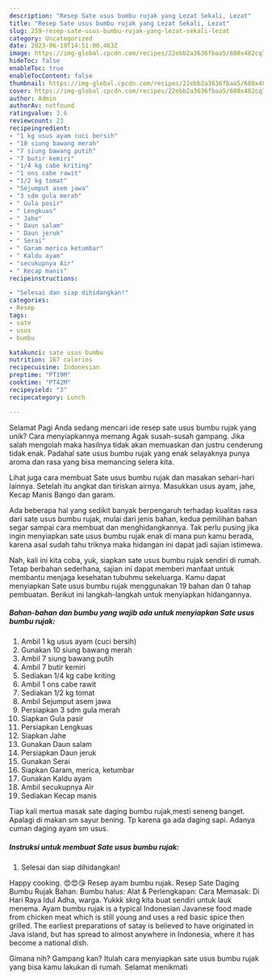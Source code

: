 ```yaml
---
description: "Resep Sate usus bumbu rujak yang Lezat Sekali, Lezat"
title: "Resep Sate usus bumbu rujak yang Lezat Sekali, Lezat"
slug: 259-resep-sate-usus-bumbu-rujak-yang-lezat-sekali-lezat
category: Uncategorized
date: 2023-06-19T14:51:00.463Z
image: https://img-global.cpcdn.com/recipes/22ebb2a3636fbaa5/680x482cq70/sate-usus-bumbu-rujak-foto-resep-utama.jpg
hideToc: false
enableToc: true
enableTocContent: false
thumbnail: https://img-global.cpcdn.com/recipes/22ebb2a3636fbaa5/680x482cq70/sate-usus-bumbu-rujak-foto-resep-utama.jpg
cover: https://img-global.cpcdn.com/recipes/22ebb2a3636fbaa5/680x482cq70/sate-usus-bumbu-rujak-foto-resep-utama.jpg
author: Admin
authorAv: notfound
ratingvalue: 3.6
reviewcount: 23
recipeingredient:
- "1 kg usus ayam cuci bersih"
- "10 siung bawang merah"
- "7 siung bawang putih"
- "7 butir kemiri"
- "1/4 kg cabe kriting"
- "1 ons cabe rawit"
- "1/2 kg tomat"
- "Sejumput asem jawa"
- "3 sdm gula merah"
- " Gula pasir"
- " Lengkuas"
- " Jahe"
- " Daun salam"
- " Daun jeruk"
- " Serai"
- " Garam merica ketumbar"
- " Kaldu ayam"
- "secukupnya Air"
- " Kecap manis"
recipeinstructions:

- "Selesai dan siap dihidangkan!"
categories:
- Resep
tags:
- sate
- usus
- bumbu

katakunci: sate usus bumbu 
nutrition: 167 calories
recipecuisine: Indonesian
preptime: "PT19M"
cooktime: "PT42M"
recipeyield: "3"
recipecategory: Lunch

---
```



Selamat Pagi Anda sedang mencari ide resep sate usus bumbu rujak yang unik? Cara menyiapkannya memang Agak susah-susah gampang. Jika salah mengolah maka hasilnya tidak akan memuaskan dan justru cenderung tidak enak. Padahal sate usus bumbu rujak yang enak selayaknya punya aroma dan rasa yang bisa memancing selera kita.


Lihat juga cara membuat Sate usus bumbu rujak dan masakan sehari-hari lainnya. Setelah itu angkat dan tiriskan airnya. Masukkan usus ayam, jahe, Kecap Manis Bango dan garam.

Ada beberapa hal yang sedikit banyak berpengaruh terhadap kualitas rasa dari sate usus bumbu rujak, mulai dari jenis bahan, kedua pemilihan bahan segar sampai cara membuat dan menghidangkannya. Tak perlu pusing jika ingin menyiapkan sate usus bumbu rujak enak di mana pun kamu berada, karena asal sudah tahu triknya maka hidangan ini dapat jadi sajian istimewa.


Nah, kali ini kita coba, yuk, siapkan sate usus bumbu rujak sendiri di rumah. Tetap berbahan sederhana, sajian ini dapat memberi manfaat untuk membantu menjaga kesehatan tubuhmu sekeluarga. Kamu dapat menyiapkan Sate usus bumbu rujak menggunakan 19 bahan dan 0 tahap pembuatan. Berikut ini langkah-langkah untuk menyiapkan hidangannya.

<!--inarticleads1-->

##### Bahan-bahan dan bumbu yang wajib ada untuk menyiapkan Sate usus bumbu rujak:

1. Ambil 1 kg usus ayam (cuci bersih)
1. Gunakan 10 siung bawang merah
1. Ambil 7 siung bawang putih
1. Ambil 7 butir kemiri
1. Sediakan 1/4 kg cabe kriting
1. Ambil 1 ons cabe rawit
1. Sediakan 1/2 kg tomat
1. Ambil Sejumput asem jawa
1. Persiapkan 3 sdm gula merah
1. Siapkan  Gula pasir
1. Persiapkan  Lengkuas
1. Siapkan  Jahe
1. Gunakan  Daun salam
1. Persiapkan  Daun jeruk
1. Gunakan  Serai
1. Siapkan  Garam, merica, ketumbar
1. Gunakan  Kaldu ayam
1. Ambil secukupnya Air
1. Sediakan  Kecap manis


Tiap kali mertua masak sate daging bumbu rujak,mesti seneng banget. Apalagi di makan sm sayur bening. Tp karena ga ada daging sapi. Adanya cuman daging ayam sm usus. 

<!--inarticleads2-->

##### Instruksi untuk membuat Sate usus bumbu rujak:


1. Selesai dan siap dihidangkan!

Happy cooking. 😍😍😘 Resep ayam bumbu rujak. Resep Sate Daging Bumbu Rujak Bahan: Bumbu halus: Alat &amp; Perlengkapan: Cara Memasak: Di Hari Raya Idul Adha, warga. Yukkk skrg kita buat sendiri untuk lauk menema. Ayam bumbu rujak is a typical Indonesian Javanese food made from chicken meat which is still young and uses a red basic spice then grilled. The earliest preparations of satay is believed to have originated in Java island, but has spread to almost anywhere in Indonesia, where it has become a national dish. 

Gimana nih? Gampang kan? Itulah cara menyiapkan sate usus bumbu rujak yang bisa kamu lakukan di rumah. Selamat menikmati
